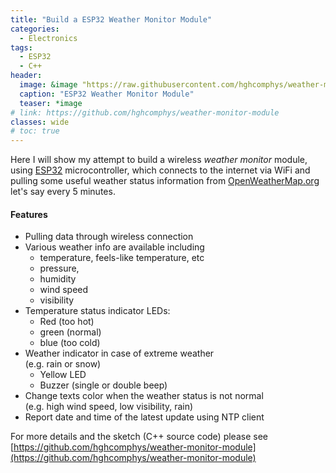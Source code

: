 ```yaml
---
title: "Build a ESP32 Weather Monitor Module"
categories:
  - Electronics
tags:
  - ESP32
  - C++
header:
  image: &image "https://raw.githubusercontent.com/hghcomphys/weather-monitor-module/master/docs/perspective.JPG"
  caption: "ESP32 Weather Monitor Module"
  teaser: *image
# link: https://github.com/hghcomphys/weather-monitor-module
classes: wide
# toc: true
---
```


Here I will show my attempt to build a wireless _weather monitor_ module, using [ESP32](https://en.wikipedia.org/wiki/NodeMCU) microcontroller, which connects to the internet via WiFi and pulling some useful weather status information from [OpenWeatherMap.org](https://openweathermap.org/) let's say every 5 minutes.

#### Features
- Pulling data through wireless connection
- Various weather info are available including 
  - temperature, feels-like temperature, etc 
  - pressure, 
  - humidity
  - wind speed
  - visibility
- Temperature status indicator LEDs: 
  - Red (too hot)
  - green (normal)
  - blue (too cold)
- Weather indicator in case of extreme weather \
(e.g. rain or snow)
  - Yellow LED
  - Buzzer (single or double beep)
- Change texts color when the weather status is not normal \
(e.g. high wind speed, low visibility, rain) 
- Report date and time of the latest update using NTP client


For more details and the sketch (C++ source code) please see 
[https://github.com/hghcomphys/weather-monitor-module](https://github.com/hghcomphys/weather-monitor-module)
